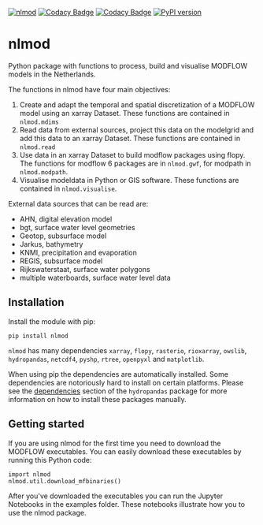 
[![nlmod](https://github.com/ArtesiaWater/nlmod/actions/workflows/ci.yml/badge.svg?branch=main)](https://github.com/ArtesiaWater/nlmod/actions/workflows/ci.yml)
[![Codacy Badge](https://app.codacy.com/project/badge/Grade/6fadea550ea04ea28b6ccde88fc56f35)](https://www.codacy.com/gh/ArtesiaWater/nlmod/dashboard?utm_source=github.com&amp;utm_medium=referral&amp;utm_content=ArtesiaWater/nlmod&amp;utm_campaign=Badge_Grade)
[![Codacy Badge](https://app.codacy.com/project/badge/Coverage/6fadea550ea04ea28b6ccde88fc56f35)](https://www.codacy.com/gh/ArtesiaWater/nlmod/dashboard?utm_source=github.com&utm_medium=referral&utm_content=ArtesiaWater/nlmod&utm_campaign=Badge_Coverage)
[![PyPI version](https://badge.fury.io/py/nlmod.svg)](https://badge.fury.io/py/nlmod)


# nlmod

Python package with functions to process, build and visualise MODFLOW models in the Netherlands. 

The functions in nlmod have four main objectives:
1. Create and adapt the temporal and spatial discretization of a MODFLOW model using an xarray Dataset. These functions are contained in `nlmod.mdims`
2. Read data from external sources, project this data on the modelgrid and add this data to an xarray Dataset. These functions are contained in `nlmod.read`
3. Use data in an xarray Dataset to build modflow packages using flopy.  The functions for modflow 6 packages are in `nlmod.gwf`, for modpath in `nlmod.modpath`.
4. Visualise modeldata in Python or GIS software. These functions are contained in `nlmod.visualise`.

External data sources that can be read are:
- AHN, digital elevation model
- bgt, surface water level geometries
- Geotop, subsurface model
- Jarkus, bathymetry
- KNMI, precipitation and evaporation
- REGIS, subsurface model
- Rijkswaterstaat, surface water polygons
- multiple waterboards, surface water level data

## Installation

Install the module with pip:

`pip install nlmod`

`nlmod` has many dependencies `xarray`, `flopy`, `rasterio`, `rioxarray`, `owslib`, `hydropandas`, `netcdf4`, `pyshp`, `rtree`, `openpyxl` and `matplotlib`.

When using pip the dependencies are automatically installed. Some dependencies are notoriously hard to install on certain platforms. 
Please see the [dependencies](https://github.com/ArtesiaWater/hydropandas#dependencies) section of the `hydropandas` package for more information on how to install these packages manually. 


## Getting started
If you are using nlmod for the first time you need to download the MODFLOW executables. You can easily download these executables by running this Python code:

	import nlmod
	nlmod.util.download_mfbinaries()

After you've downloaded the executables you can run the Jupyter Notebooks in the examples folder. These notebooks illustrate how you to use the nlmod package. 